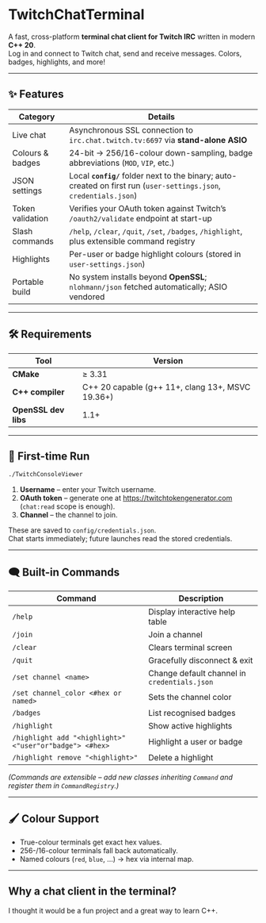 # TwitchChatTerminal

A fast, cross-platform **terminal chat client for Twitch IRC** written in modern **C++ 20**.  
Log in and connect to Twitch chat, send and receive messages. Colors, badges, highlights, and more!

---

## ✨ Features

| Category           | Details |
|--------------------|---------|
| Live chat          | Asynchronous SSL connection to `irc.chat.twitch.tv:6697` via **stand-alone ASIO** |
| Colours & badges   | 24-bit → 256/16-colour down-sampling, badge abbreviations (`MOD`, `VIP`, etc.) |
| JSON settings      | Local **`config/`** folder next to the binary; auto-created on first run (`user-settings.json`, `credentials.json`) |
| Token validation   | Verifies your OAuth token against Twitch’s `/oauth2/validate` endpoint at start-up |
| Slash commands     | `/help`, `/clear`, `/quit`, `/set`, `/badges`, `/highlight`, plus extensible command registry |
| Highlights         | Per-user or badge highlight colours (stored in `user-settings.json`) |
| Portable build     | No system installs beyond **OpenSSL**; `nlohmann/json` fetched automatically; ASIO vendored |

---

## 🛠 Requirements

| Tool | Version |
|------|---------|
| **CMake** | ≥ 3.31 |
| **C++ compiler** | C++ 20 capable (g++ 11+, clang 13+, MSVC 19.36+) |
| **OpenSSL dev libs** | 1.1+ |

---

## 🚀 First-time Run

```bash
./TwitchConsoleViewer
```

1. **Username** – enter your Twitch username.  
2. **OAuth token** – generate one at <https://twitchtokengenerator.com> (`chat:read` scope is enough).  
3. **Channel** – the channel to join.

These are saved to `config/credentials.json`.  
Chat starts immediately; future launches read the stored credentials.

---

## 🗨️ Built-in Commands

| Command | Description |
|---------|-------------|
| `/help` | Display interactive help table |
| `/join` | Join a channel |
| `/clear` | Clears terminal screen |
| `/quit` | Gracefully disconnect & exit |
| `/set channel <name>` | Change default channel in `credentials.json` |
| `/set channel_color <#hex or named>` | Sets the channel color |
| `/badges` | List recognised badges |
| `/highlight` | Show active highlights |
| `/highlight add "<highlight>" <"user"or"badge"> <#hex>` | Highlight a user or badge |
| `/highlight remove "<highlight>"` | Delete a highlight |


*(Commands are extensible – add new classes inheriting `Command` and register them in `CommandRegistry`.)*

---

## 🖌 Colour Support

- True-colour terminals get exact hex values.  
- 256-/16-colour terminals fall back automatically.  
- Named colours (`red`, `blue`, …) → hex via internal map.

---

## Why a chat client in the terminal?

I thought it would be a fun project and a great way to learn C++.
